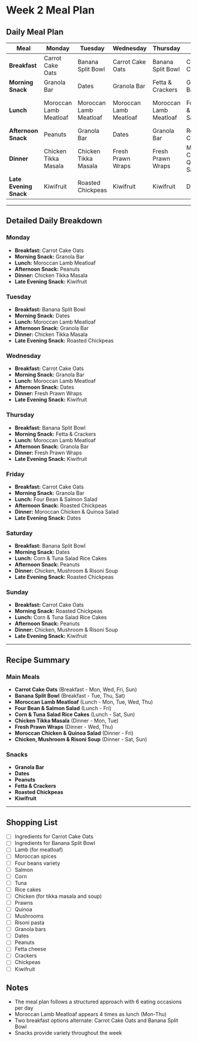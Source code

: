 # Week 2 Meal Plan

## Daily Meal Plan

| Meal | Monday | Tuesday | Wednesday | Thursday | Friday | Saturday | Sunday |
|------|--------|---------|-----------|----------|--------|----------|--------|
| **Breakfast** | Carrot Cake Oats | Banana Split Bowl | Carrot Cake Oats | Banana Split Bowl | Carrot Cake Oats | Banana Split Bowl | Carrot Cake Oats |
| **Morning Snack** | Granola Bar | Dates | Granola Bar | Fetta & Crackers | Granola Bar | Dates | Roasted Chickpeas |
| **Lunch** | Moroccan Lamb Meatloaf | Moroccan Lamb Meatloaf | Moroccan Lamb Meatloaf | Moroccan Lamb Meatloaf | Four Bean & Salmon Salad | Corn & Tuna Salad Rice Cakes | Corn & Tuna Salad Rice Cakes |
| **Afternoon Snack** | Peanuts | Granola Bar | Dates | Granola Bar | Roasted Chickpeas | Peanuts | Peanuts |
| **Dinner** | Chicken Tikka Masala | Chicken Tikka Masala | Fresh Prawn Wraps | Fresh Prawn Wraps | Moroccan Chicken & Quinoa Salad | Chicken, Mushroom & Risoni Soup | Chicken, Mushroom & Risoni Soup |
| **Late Evening Snack** | Kiwifruit | Roasted Chickpeas | Kiwifruit | Kiwifruit | Dates | Roasted Chickpeas | Kiwifruit |

---

## Detailed Daily Breakdown

### Monday
- **Breakfast:** Carrot Cake Oats
- **Morning Snack:** Granola Bar
- **Lunch:** Moroccan Lamb Meatloaf
- **Afternoon Snack:** Peanuts
- **Dinner:** Chicken Tikka Masala
- **Late Evening Snack:** Kiwifruit

### Tuesday
- **Breakfast:** Banana Split Bowl
- **Morning Snack:** Dates
- **Lunch:** Moroccan Lamb Meatloaf
- **Afternoon Snack:** Granola Bar
- **Dinner:** Chicken Tikka Masala
- **Late Evening Snack:** Roasted Chickpeas

### Wednesday
- **Breakfast:** Carrot Cake Oats
- **Morning Snack:** Granola Bar
- **Lunch:** Moroccan Lamb Meatloaf
- **Afternoon Snack:** Dates
- **Dinner:** Fresh Prawn Wraps
- **Late Evening Snack:** Kiwifruit

### Thursday
- **Breakfast:** Banana Split Bowl
- **Morning Snack:** Fetta & Crackers
- **Lunch:** Moroccan Lamb Meatloaf
- **Afternoon Snack:** Granola Bar
- **Dinner:** Fresh Prawn Wraps
- **Late Evening Snack:** Kiwifruit

### Friday
- **Breakfast:** Carrot Cake Oats
- **Morning Snack:** Granola Bar
- **Lunch:** Four Bean & Salmon Salad
- **Afternoon Snack:** Roasted Chickpeas
- **Dinner:** Moroccan Chicken & Quinoa Salad
- **Late Evening Snack:** Dates

### Saturday
- **Breakfast:** Banana Split Bowl
- **Morning Snack:** Dates
- **Lunch:** Corn & Tuna Salad Rice Cakes
- **Afternoon Snack:** Peanuts
- **Dinner:** Chicken, Mushroom & Risoni Soup
- **Late Evening Snack:** Roasted Chickpeas

### Sunday
- **Breakfast:** Carrot Cake Oats
- **Morning Snack:** Roasted Chickpeas
- **Lunch:** Corn & Tuna Salad Rice Cakes
- **Afternoon Snack:** Peanuts
- **Dinner:** Chicken, Mushroom & Risoni Soup
- **Late Evening Snack:** Kiwifruit

---

## Recipe Summary

### Main Meals
- **Carrot Cake Oats** (Breakfast - Mon, Wed, Fri, Sun)
- **Banana Split Bowl** (Breakfast - Tue, Thu, Sat)
- **Moroccan Lamb Meatloaf** (Lunch - Mon, Tue, Wed, Thu)
- **Four Bean & Salmon Salad** (Lunch - Fri)
- **Corn & Tuna Salad Rice Cakes** (Lunch - Sat, Sun)
- **Chicken Tikka Masala** (Dinner - Mon, Tue)
- **Fresh Prawn Wraps** (Dinner - Wed, Thu)
- **Moroccan Chicken & Quinoa Salad** (Dinner - Fri)
- **Chicken, Mushroom & Risoni Soup** (Dinner - Sat, Sun)

### Snacks
- **Granola Bar**
- **Dates** 
- **Peanuts**
- **Fetta & Crackers**
- **Roasted Chickpeas**
- **Kiwifruit**

---

## Shopping List
- [ ] Ingredients for Carrot Cake Oats
- [ ] Ingredients for Banana Split Bowl
- [ ] Lamb (for meatloaf)
- [ ] Moroccan spices
- [ ] Four beans variety
- [ ] Salmon
- [ ] Corn
- [ ] Tuna
- [ ] Rice cakes
- [ ] Chicken (for tikka masala and soup)
- [ ] Prawns
- [ ] Quinoa
- [ ] Mushrooms
- [ ] Risoni pasta
- [ ] Granola bars
- [ ] Dates
- [ ] Peanuts
- [ ] Fetta cheese
- [ ] Crackers
- [ ] Chickpeas
- [ ] Kiwifruit

## Notes
- The meal plan follows a structured approach with 6 eating occasions per day
- Moroccan Lamb Meatloaf appears 4 times as lunch (Mon-Thu)
- Two breakfast options alternate: Carrot Cake Oats and Banana Split Bowl
- Snacks provide variety throughout the week 
